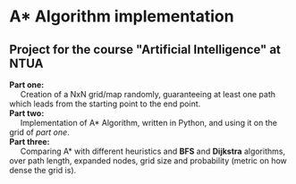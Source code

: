 # A\* Algorithm implementation
## Project for the course "Artificial Intelligence" at NTUA
<b>Part one:</b> <br>
&nbsp;&nbsp;&nbsp;&nbsp; Creation of a NxN grid/map randomly, guaranteeing at least one path which leads from the starting point to the end point. <br>
<b>Part two:</b> <br>
&nbsp;&nbsp;&nbsp;&nbsp; Implementation of A\* Algorithm, written in Python, and using it on the grid of *part one*.<br>
<b>Part three:</b> <br>
&nbsp;&nbsp;&nbsp;&nbsp; Comparing A\* with different heuristics and **BFS** and **Dijkstra** algorithms, over path length, expanded nodes, grid size and probability (metric on how dense the grid is).

